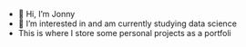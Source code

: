 - 👋 Hi, I’m Jonny
- 👀 I’m interested in and am currently studying data science
- This is where I store some personal projects as a portfoli
